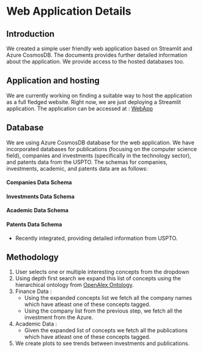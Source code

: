 # Web Application Details

## Introduction
We created a simple user friendly web application based on Streamlit and Azure CosmosDB. The documents provides further detailed information about the application. We provide access to the hosted databases too. 


## Application and hosting
We are currently working on finding a suitable way to host the application as a full fledged website. Right now, we are just deploying a Streamlit application. The application can be accessed at : [WebApp]()

## Database 
We are using Azure CosmosDB database for the web application. We have incorporated databases for publications (focusing on the computer science field), companies and investments (specifically in the technology sector), and patents data from the USPTO. The schemas for companies, investments, academic, and patents data are as follows:

#### Companies Data Schema
#### Investments Data Schema
#### Academic Data Schema
#### Patents Data Schema
- Recently integrated, providing detailed information from USPTO. 

## Methodology
1. User selects one or multiple interesting concepts from the dropdown
2. Using depth first search we expand this list of concepts using the hierarchical ontology from [OpenAlex Ontology](https://docs.google.com/spreadsheets/d/1LBFHjPt4rj_9r0t0TTAlT68NwOtNH8Z21lBMsJDMoZg/edit#gid=575855905). 
3. Finance Data :
    - Using the expanded concepts list we fetch all the company names which have atleast one of these concepts tagged.
    - Using the company list from the previous step, we fetch all the investment from the Azure.
4. Academic Data :
    - Given the expanded list of concepts we fetch all the publications which have atleast one of these concepts tagged.
5. We create plots to see trends between investments and publications. 

